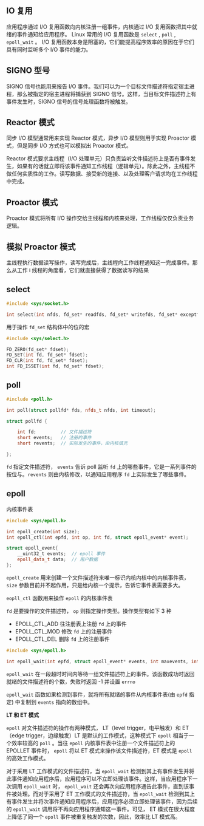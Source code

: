 ## IO 复用

应用程序通过 I/O 复用函数向内核注册一组事件，内核通过 I/O 复用函数把其中就绪的事件通知给应用程序。 Linux 常用的 I/O 复用函数是 `select` , `poll` , `epoll_wait` 。 I/O 复用函数本身是阻塞的，它们能提高程序效率的原因在于它们具有同时监听多个 I/O 事件的能力。

## SIGNO 型号

SIGNO 信号也能用来报告 I/O 事件。我们可以为一个目标文件描述符指定宿主进程，那么被指定的宿主进程将捕获到 SIGNO 信号。这样，当目标文件描述符上有事件发生时，SIGNO 信号的信号处理函数将被触发。

## Reactor 模式

同步 I/O 模型通常用来实现 Reactor 模式，异步 I/O 模型则用于实现 Proactor 模式，但是同步 I/O 方式也可以模拟出 Proactor 模式。

Reactor 模式要求主线程（I/O 处理单元）只负责监听文件描述符上是否有事件发生，如果有的话就立即将该事件通知工作线程（逻辑单元）。除此之外，主线程不做任何实质性的工作。读写数据、接受新的连接、以及处理客户请求均在工作线程中完成。

## Proactor 模式

Proactor 模式将所有 I/O 操作交给主线程和内核来处理，工作线程仅仅负责业务逻辑。

## 模拟 Proactor 模式

主线程执行数据读写操作，读写完成后，主线程向工作线程通知这一完成事件。那么从工作 i 线程的角度看，它们就直接获得了数据读写的结果

## select

```c++
#include <sys/socket.h>

int select(int nfds, fd_set* readfds, fd_set* writefds, fd_set* exceptfds, struct timeval* timeout); 

```

用于操作 `fd_set` 结构体中的位的宏

```c++
#include <sys/select.h>

FD_ZERO(fd_set* fdset);
FD_SET(int fd, fd_set* fdset);
FD_CLR(int fd, fd_set* fdset);
int FD_ISSET(int fd, fd_set* fdset);
```

## poll

```c++
#include <poll.h>

int poll(struct pollfd* fds, nfds_t nfds, int timeout); 

struct pollfd {

    int fd;  		// 文件描述符
    short events;  	// 注册的事件
    short revents;  // 实际发生的事件，由内核填充

}; 

```

`fd` 指定文件描述符， `events` 告诉 poll 监听 `fd` 上的哪些事件，它是一系列事件的按位与。`revents` 则由内核修改，以通知应用程序 `fd` 上实际发生了哪些事件。

## epoll 

内核事件表

```c++
#include <sys/epoll.h>

int epoll_create(int size);
int epoll_ctl(int epfd, int op, int fd, struct epoll_event* event);

struct epoll_event{
    __uint32_t events;  // epoll 事件
    epoll_data_t data;  // 用户数据
};
```

`epoll_create` 用来创建一个文件描述符来唯一标识内核内核中的内核事件表， `size` 参数目前并不起作用，只是给内核一个提示，告诉它事件表需要多大。

`eopll_ctl` 函数用来操作 `epoll` 的内核事件表

`fd` 是要操作的文件描述符， `op` 则指定操作类型。操作类型有如下 3 种

* EPOLL_CTL_ADD 往注册表上注册 `fd` 上的事件
* EPOLL_CTL_MOD 修改 `fd` 上的注册事件
* EPOLL_CTL_DEL 删除 `fd` 上的注册事件

```c++
#include <sys/epoll.h>

int epoll_wait(int epfd, struct epoll_event* events, int maxevents, int timeout); 
```

`epoll_wait` 在一段超时时间内等待一组文件描述符上的事件。该函数成功时返回就绪的文件描述符的个数，失败时返回 -1 并设置 `errno`

`epoll_wait` 函数如果检测到事件，就将所有就绪的事件从内核事件表(由 `epfd` 指定) 中复制到 `events` 指向的数组中。

**LT 和 ET 模式**

`epoll` 对文件描述符的操作有两种模式， LT（level trigger，电平触发）和 ET（edge trigger，边缘触发）LT 是默认的工作模式，这种模式下 `epoll` 相当于一个效率较高的 `poll` 。当往 `epoll` 内核事件表中注册一个文件描述符上的 EPOLLET 事件时， `epoll` 将以 ET 模式来操作该文件描述符，ET 模式是 `epoll` 的高效工作模式。

对于采用 LT 工作模式的文件描述符，当 `epoll_wait` 检测到其上有事件发生并将此事件通知应用程序后，应用程序可以不立即处理该事件。这样，当应用程序下一次调用 `epoll_wait` 时， `epoll_wait` 还会再次向应用程序通告此事件，直到该事件被处理。而对于采用了 ET 工作模式的文件描述符，当 `epoll_wait` 检测到其上有事件发生并将次事件通知应用程序后，应用程序必须立即处理该事件，因为后续的 `epoll_wait` 调用将不再向应用程序通知这一事件。可见， ET 模式在很大程度上降低了同一个 `epoll` 事件被重复触发的次数，因此，效率比 LT 模式高。
